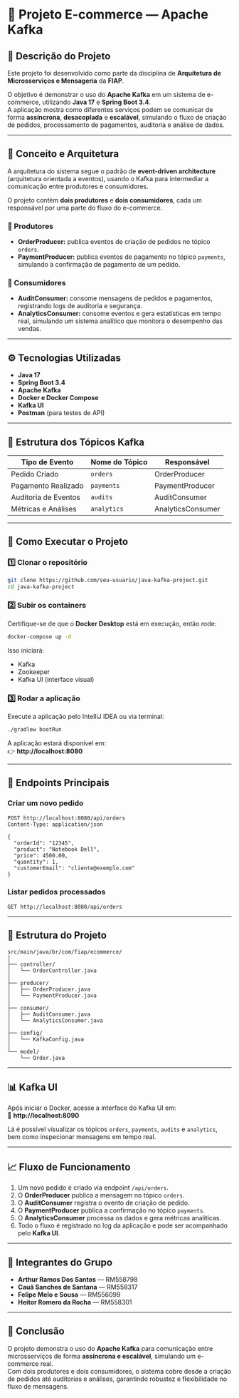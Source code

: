 # 🛒 Projeto E-commerce — Apache Kafka

## 📘 Descrição do Projeto
Este projeto foi desenvolvido como parte da disciplina de **Arquitetura de Microsserviços e Mensageria** da **FIAP**.

O objetivo é demonstrar o uso do **Apache Kafka** em um sistema de e-commerce, utilizando **Java 17** e **Spring Boot 3.4**.  
A aplicação mostra como diferentes serviços podem se comunicar de forma **assíncrona**, **desacoplada** e **escalável**, simulando o fluxo de criação de pedidos, processamento de pagamentos, auditoria e análise de dados.

---

## 🧠 Conceito e Arquitetura

A arquitetura do sistema segue o padrão de **event-driven architecture** (arquitetura orientada a eventos), usando o Kafka para intermediar a comunicação entre produtores e consumidores.

O projeto contém **dois produtores** e **dois consumidores**, cada um responsável por uma parte do fluxo do e-commerce.

### 🔹 Produtores
- **OrderProducer:** publica eventos de criação de pedidos no tópico `orders`.  
- **PaymentProducer:** publica eventos de pagamento no tópico `payments`, simulando a confirmação de pagamento de um pedido.

### 🔹 Consumidores
- **AuditConsumer:** consome mensagens de pedidos e pagamentos, registrando logs de auditoria e segurança.  
- **AnalyticsConsumer:** consome eventos e gera estatísticas em tempo real, simulando um sistema analítico que monitora o desempenho das vendas.

---

## ⚙️ Tecnologias Utilizadas
- **Java 17**  
- **Spring Boot 3.4**  
- **Apache Kafka**  
- **Docker e Docker Compose**  
- **Kafka UI**  
- **Postman** (para testes de API)

---

## 🧩 Estrutura dos Tópicos Kafka

| Tipo de Evento | Nome do Tópico | Responsável |
|----------------|----------------|-------------|
| Pedido Criado  | `orders`       | OrderProducer |
| Pagamento Realizado | `payments` | PaymentProducer |
| Auditoria de Eventos | `audits` | AuditConsumer |
| Métricas e Análises | `analytics` | AnalyticsConsumer |

---

## 🚀 Como Executar o Projeto

### 1️⃣ Clonar o repositório
```bash
git clone https://github.com/seu-usuario/java-kafka-project.git
cd java-kafka-project
```

### 2️⃣ Subir os containers
Certifique-se de que o **Docker Desktop** está em execução, então rode:
```bash
docker-compose up -d
```

Isso iniciará:
- Kafka  
- Zookeeper  
- Kafka UI (interface visual)

### 3️⃣ Rodar a aplicação
Execute a aplicação pelo IntelliJ IDEA ou via terminal:
```bash
./gradlew bootRun
```

A aplicação estará disponível em:  
👉 **http://localhost:8080**

---

## 🧾 Endpoints Principais

### Criar um novo pedido
```
POST http://localhost:8080/api/orders
Content-Type: application/json

{
  "orderId": "12345",
  "product": "Notebook Dell",
  "price": 4500.00,
  "quantity": 1,
  "customerEmail": "cliente@exemplo.com"
}
```

### Listar pedidos processados
```
GET http://localhost:8080/api/orders
```

---

## 🧱 Estrutura do Projeto

```
src/main/java/br/com/fiap/ecommerce/
│
├── controller/
│   └── OrderController.java
│
├── producer/
│   ├── OrderProducer.java
│   └── PaymentProducer.java
│
├── consumer/
│   ├── AuditConsumer.java
│   └── AnalyticsConsumer.java
│
├── config/
│   └── KafkaConfig.java
│
└── model/
    └── Order.java
```

---

## 📊 Kafka UI

Após iniciar o Docker, acesse a interface do Kafka UI em:  
🔗 **http://localhost:8090**

Lá é possível visualizar os tópicos `orders`, `payments`, `audits` e `analytics`, bem como inspecionar mensagens em tempo real.

---

## 📈 Fluxo de Funcionamento

1. Um novo pedido é criado via endpoint `/api/orders`.  
2. O **OrderProducer** publica a mensagem no tópico `orders`.  
3. O **AuditConsumer** registra o evento de criação de pedido.  
4. O **PaymentProducer** publica a confirmação no tópico `payments`.  
5. O **AnalyticsConsumer** processa os dados e gera métricas analíticas.  
6. Todo o fluxo é registrado no log da aplicação e pode ser acompanhado pelo **Kafka UI**.

---

## 👥 Integrantes do Grupo

- **Arthur Ramos Dos Santos** — RM558798  
- **Cauã Sanches de Santana** — RM558317  
- **Felipe Melo e Sousa** — RM556099  
- **Heitor Romero da Rocha** — RM558301  

---

## 🏁 Conclusão

O projeto demonstra o uso do **Apache Kafka** para comunicação entre microsserviços de forma **assíncrona e escalável**, simulando um e-commerce real.  
Com dois produtores e dois consumidores, o sistema cobre desde a criação de pedidos até auditorias e análises, garantindo robustez e flexibilidade no fluxo de mensagens.
